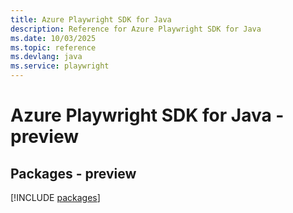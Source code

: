```yaml
---
title: Azure Playwright SDK for Java
description: Reference for Azure Playwright SDK for Java
ms.date: 10/03/2025
ms.topic: reference
ms.devlang: java
ms.service: playwright
---
```

# Azure Playwright SDK for Java - preview
## Packages - preview
[!INCLUDE [packages](playwright-index.md)]